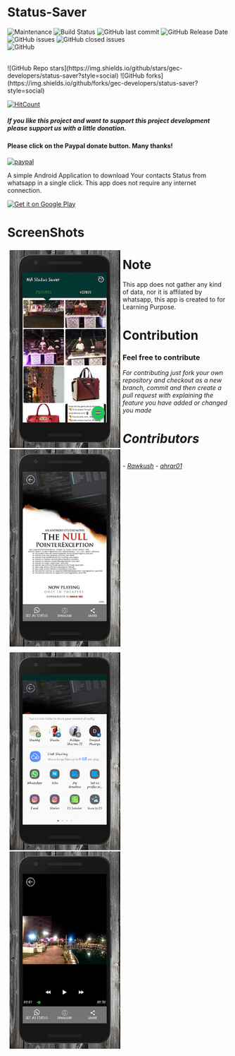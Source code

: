 # Status-Saver
 ![Maintenance](https://img.shields.io/badge/Maintained%3F-NO-red.svg) 
  ![Build Status](https://travis-ci.org/joemccann/dillinger.svg?branch=master)
  ![GitHub last commit](https://img.shields.io/github/last-commit/rawkush/status-saver)
  ![GitHub Release Date](https://img.shields.io/github/release-date/gec-developers/status-saver)
   ![GitHub issues](https://img.shields.io/github/issues-raw/gec-developers/status-saver)
   ![GitHub closed issues](https://img.shields.io/github/issues-closed-raw/gec-developers/status-saver)
  <br />
![GitHub](https://img.shields.io/github/license/gec-developers/status-saver)
 
 <br />
 ![GitHub Repo stars](https://img.shields.io/github/stars/gec-developers/status-saver?style=social) 
  ![GitHub forks](https://img.shields.io/github/forks/gec-developers/status-saver?style=social)
 
 [![HitCount](http://hits.dwyl.io/ahrar01/GEC-Developers/Status-Saver.svg)](http://hits.dwyl.io/ahrar01/GEC-Developers/Status-Saver)
##### If you like this project and want to support this project development please support us with a little donation.
#### Please click on the Paypal donate button. Many thanks!

[![paypal](https://www.paypalobjects.com/en_US/i/btn/btn_donateCC_LG.gif)](https://paypal.me/GECDevs?locale.x=en_GB)

A simple Android Application to download Your contacts Status from whatsapp in a single click.
This app does not require any internet connection.

<a href="https://play.google.com/store/apps/details?id=com.tripleastudio.whatsappstatussaver" target="_blank">
<img src="https://play.google.com/intl/en_us/badges/images/generic/en-play-badge.png" alt="Get it on Google Play" height="90"/></a>

# ScreenShots

<div id ="up" style = "float: left; width: 50%; margin: 5px;">
<img src="github/pic1.png">

<img src="github/pic2.png">
</div>

<div id ="down" style = "float: left; width: 50%; margin: 5px;">
<img src="github/pic3.png">

<img src="github/pic4.png">

</div>




# Note

This app does not gather any kind of data, nor it is affilated by whatsapp, this app is created to for Learning Purpose.

# Contribution

<h3> Feel free to contribute </h3>

<i>For contributing just fork your own repository and checkout as a new branch, commit and then create a pull request with explaining the feature you have added or changed you made<i>


# Contributors 
<br />
-  <a href="https://github.com/Rawkush/"> Rawkush</a>     </li>
- <a href="https://github.com/ahrar01"> ahrar01 </a>      </li>
